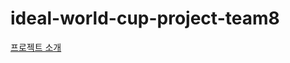 # ideal-world-cup-project-team8
[프로젝트 소개](https://immense-joke-8e7.notion.site/8-69d37bf389754d81ace29443d40fe231)
